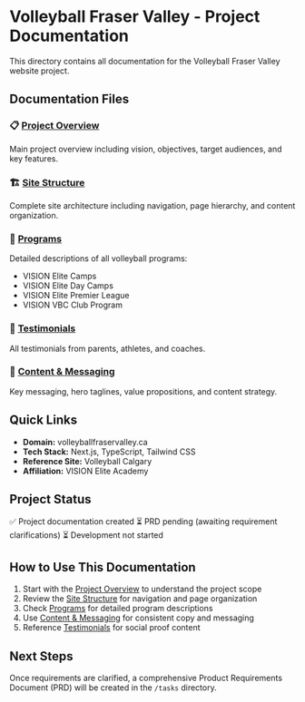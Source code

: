 # Volleyball Fraser Valley - Project Documentation

This directory contains all documentation for the Volleyball Fraser Valley website project.

## Documentation Files

### 📋 [Project Overview](./project-overview.md)

Main project overview including vision, objectives, target audiences, and key features.

### 🏗️ [Site Structure](./site-structure.md)

Complete site architecture including navigation, page hierarchy, and content organization.

### 🏐 [Programs](./programs.md)

Detailed descriptions of all volleyball programs:

- VISION Elite Camps
- VISION Elite Day Camps
- VISION Elite Premier League
- VISION VBC Club Program

### 💬 [Testimonials](./testimonials.md)

All testimonials from parents, athletes, and coaches.

### 📝 [Content & Messaging](./content-messaging.md)

Key messaging, hero taglines, value propositions, and content strategy.

## Quick Links

- **Domain:** volleyballfraservalley.ca
- **Tech Stack:** Next.js, TypeScript, Tailwind CSS
- **Reference Site:** Volleyball Calgary
- **Affiliation:** VISION Elite Academy

## Project Status

✅ Project documentation created
⏳ PRD pending (awaiting requirement clarifications)
⏳ Development not started

## How to Use This Documentation

1. Start with the [Project Overview](./project-overview.md) to understand the project scope
2. Review the [Site Structure](./site-structure.md) for navigation and page organization
3. Check [Programs](./programs.md) for detailed program descriptions
4. Use [Content & Messaging](./content-messaging.md) for consistent copy and messaging
5. Reference [Testimonials](./testimonials.md) for social proof content

## Next Steps

Once requirements are clarified, a comprehensive Product Requirements Document (PRD) will be created in the `/tasks` directory.

